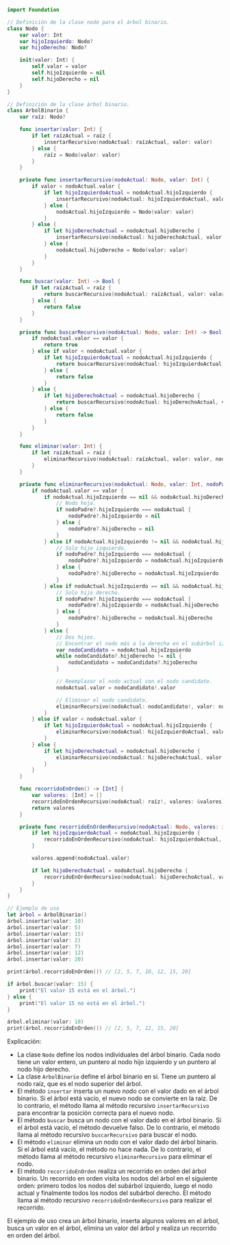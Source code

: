 ```swift
import Foundation

// Definición de la clase nodo para el árbol binario.
class Nodo {
    var valor: Int
    var hijoIzquierdo: Nodo?
    var hijoDerecho: Nodo?

    init(valor: Int) {
        self.valor = valor
        self.hijoIzquierdo = nil
        self.hijoDerecho = nil
    }
}

// Definición de la clase árbol binario.
class ArbolBinario {
    var raíz: Nodo?

    func insertar(valor: Int) {
        if let raízActual = raíz {
            insertarRecursivo(nodoActual: raízActual, valor: valor)
        } else {
            raíz = Nodo(valor: valor)
        }
    }

    private func insertarRecursivo(nodoActual: Nodo, valor: Int) {
        if valor < nodoActual.valor {
            if let hijoIzquierdoActual = nodoActual.hijoIzquierdo {
                insertarRecursivo(nodoActual: hijoIzquierdoActual, valor: valor)
            } else {
                nodoActual.hijoIzquierdo = Nodo(valor: valor)
            }
        } else {
            if let hijoDerechoActual = nodoActual.hijoDerecho {
                insertarRecursivo(nodoActual: hijoDerechoActual, valor: valor)
            } else {
                nodoActual.hijoDerecho = Nodo(valor: valor)
            }
        }
    }

    func buscar(valor: Int) -> Bool {
        if let raízActual = raíz {
            return buscarRecursivo(nodoActual: raízActual, valor: valor)
        } else {
            return false
        }
    }

    private func buscarRecursivo(nodoActual: Nodo, valor: Int) -> Bool {
        if nodoActual.valor == valor {
            return true
        } else if valor < nodoActual.valor {
            if let hijoIzquierdoActual = nodoActual.hijoIzquierdo {
                return buscarRecursivo(nodoActual: hijoIzquierdoActual, valor: valor)
            } else {
                return false
            }
        } else {
            if let hijoDerechoActual = nodoActual.hijoDerecho {
                return buscarRecursivo(nodoActual: hijoDerechoActual, valor: valor)
            } else {
                return false
            }
        }
    }

    func eliminar(valor: Int) {
        if let raízActual = raíz {
            eliminarRecursivo(nodoActual: raízActual, valor: valor, nodoPadre: nil)
        }
    }

    private func eliminarRecursivo(nodoActual: Nodo, valor: Int, nodoPadre: Nodo? = nil) {
        if nodoActual.valor == valor {
            if nodoActual.hijoIzquierdo == nil && nodoActual.hijoDerecho == nil {
                // Nodo hoja.
                if nodoPadre?.hijoIzquierdo === nodoActual {
                    nodoPadre?.hijoIzquierdo = nil
                } else {
                    nodoPadre?.hijoDerecho = nil
                }
            } else if nodoActual.hijoIzquierdo != nil && nodoActual.hijoDerecho == nil {
                // Solo hijo izquierdo.
                if nodoPadre?.hijoIzquierdo === nodoActual {
                    nodoPadre?.hijoIzquierdo = nodoActual.hijoIzquierdo
                } else {
                    nodoPadre?.hijoDerecho = nodoActual.hijoIzquierdo
                }
            } else if nodoActual.hijoIzquierdo == nil && nodoActual.hijoDerecho != nil {
                // Solo hijo derecho.
                if nodoPadre?.hijoIzquierdo === nodoActual {
                    nodoPadre?.hijoIzquierdo = nodoActual.hijoDerecho
                } else {
                    nodoPadre?.hijoDerecho = nodoActual.hijoDerecho
                }
            } else {
                // Dos hijos.
                // Encontrar el nodo más a la derecha en el subárbol izquierdo.
                var nodoCandidato = nodoActual.hijoIzquierdo
                while nodoCandidato?.hijoDerecho != nil {
                    nodoCandidato = nodoCandidato?.hijoDerecho
                }

                // Reemplazar el nodo actual con el nodo candidato.
                nodoActual.valor = nodoCandidato!.valor

                // Eliminar el nodo candidato.
                eliminarRecursivo(nodoActual: nodoCandidato!, valor: nodoCandidato!.valor, nodoPadre: nodoActual)
            }
        } else if valor < nodoActual.valor {
            if let hijoIzquierdoActual = nodoActual.hijoIzquierdo {
                eliminarRecursivo(nodoActual: hijoIzquierdoActual, valor: valor, nodoPadre: nodoActual)
            }
        } else {
            if let hijoDerechoActual = nodoActual.hijoDerecho {
                eliminarRecursivo(nodoActual: hijoDerechoActual, valor: valor, nodoPadre: nodoActual)
            }
        }
    }

    func recorridoEnOrden() -> [Int] {
        var valores: [Int] = []
        recorridoEnOrdenRecursivo(nodoActual: raíz!, valores: &valores)
        return valores
    }

    private func recorridoEnOrdenRecursivo(nodoActual: Nodo, valores: inout [Int]) {
        if let hijoIzquierdoActual = nodoActual.hijoIzquierdo {
            recorridoEnOrdenRecursivo(nodoActual: hijoIzquierdoActual, valores: &valores)
        }

        valores.append(nodoActual.valor)

        if let hijoDerechoActual = nodoActual.hijoDerecho {
            recorridoEnOrdenRecursivo(nodoActual: hijoDerechoActual, valores: &valores)
        }
    }
}

// Ejemplo de uso
let árbol = ArbolBinario()
árbol.insertar(valor: 10)
árbol.insertar(valor: 5)
árbol.insertar(valor: 15)
árbol.insertar(valor: 2)
árbol.insertar(valor: 7)
árbol.insertar(valor: 12)
árbol.insertar(valor: 20)

print(árbol.recorridoEnOrden()) // [2, 5, 7, 10, 12, 15, 20]

if árbol.buscar(valor: 15) {
    print("El valor 15 está en el árbol.")
} else {
    print("El valor 15 no está en el árbol.")
}

árbol.eliminar(valor: 10)
print(árbol.recorridoEnOrden()) // [2, 5, 7, 12, 15, 20]
```

Explicación:

* La clase `Nodo` define los nodos individuales del árbol binario. Cada nodo tiene un valor entero, un puntero al nodo hijo izquierdo y un puntero al nodo hijo derecho.
* La clase `ArbolBinario` define el árbol binario en sí. Tiene un puntero al nodo raíz, que es el nodo superior del árbol.
* El método `insertar` inserta un nuevo nodo con el valor dado en el árbol binario. Si el árbol está vacío, el nuevo nodo se convierte en la raíz. De lo contrario, el método llama al método recursivo `insertarRecursivo` para encontrar la posición correcta para el nuevo nodo.
* El método `buscar` busca un nodo con el valor dado en el árbol binario. Si el árbol está vacío, el método devuelve falso. De lo contrario, el método llama al método recursivo `buscarRecursivo` para buscar el nodo.
* El método `eliminar` elimina un nodo con el valor dado del árbol binario. Si el árbol está vacío, el método no hace nada. De lo contrario, el método llama al método recursivo `eliminarRecursivo` para eliminar el nodo.
* El método `recorridoEnOrden` realiza un recorrido en orden del árbol binario. Un recorrido en orden visita los nodos del árbol en el siguiente orden: primero todos los nodos del subárbol izquierdo, luego el nodo actual y finalmente todos los nodos del subárbol derecho. El método llama al método recursivo `recorridoEnOrdenRecursivo` para realizar el recorrido.

El ejemplo de uso crea un árbol binario, inserta algunos valores en el árbol, busca un valor en el árbol, elimina un valor del árbol y realiza un recorrido en orden del árbol.